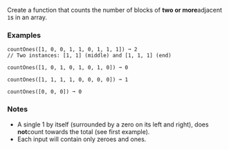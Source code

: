 Create a function that counts the number of blocks of **two or more**adjacent `1`s in an array.


### Examples ###
    countOnes([1, 0, 0, 1, 1, 0, 1, 1, 1]) ➞ 2
    // Two instances: [1, 1] (middle) and [1, 1, 1] (end)

    countOnes([1, 0, 1, 0, 1, 0, 1, 0]) ➞ 0

    countOnes([1, 1, 1, 1, 0, 0, 0, 0]) ➞ 1

    countOnes([0, 0, 0]) ➞ 0


### Notes ###
*   A single 1 by itself (surrounded by a zero on its left and right), does **not**count towards the total (see first example).
*   Each input will contain only zeroes and ones.